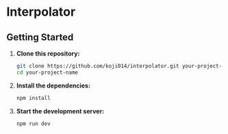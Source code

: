 <!-- @format -->

# Interpolator

## Getting Started

1. **Clone this repository:**

    ```bash
    git clone https://github.com/koji014/interpolator.git your-project-name
    cd your-project-name
    ```

2. **Install the dependencies:**

    ```bash
    npm install
    ```

3. **Start the development server:**
    ```bash
    npm run dev
    ```
